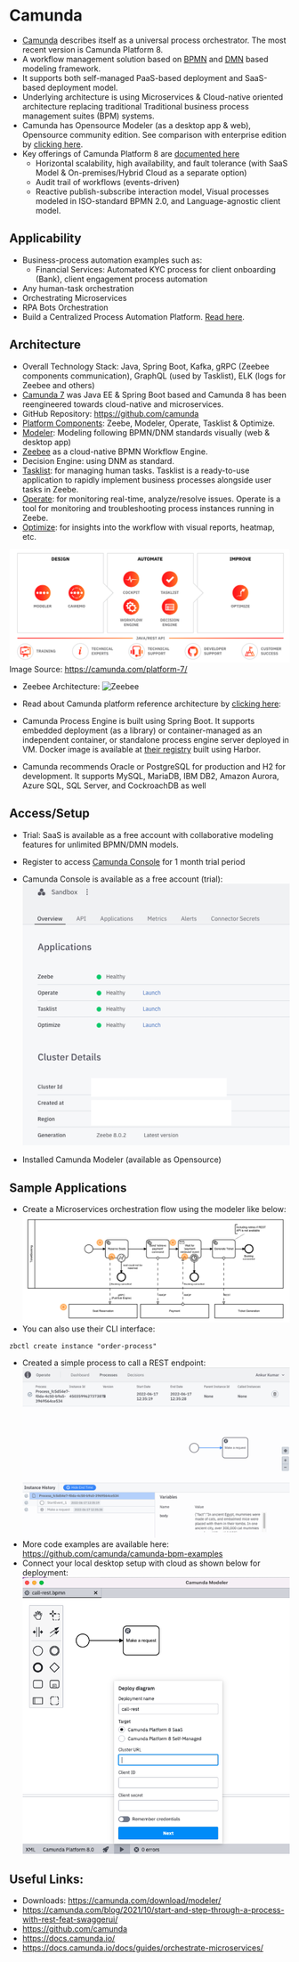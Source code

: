 # Camunda
- [Camunda](https://camunda.com/) describes itself as a universal process orchestrator. The most recent version is Camunda Platform 8.
- A workflow management solution  based on [BPMN](https://www.omg.org/bpmn/) and [DMN](https://www.omg.org/dmn/) based modeling framework. 
- It supports both self-managed PaaS-based deployment and SaaS-based deployment model.
- Underlying architecture is using Microservices & Cloud-native oriented architecture replacing traditional Traditional business process management suites (BPM) systems.
- Camunda has Opensource Modeler (as a desktop app & web), Opensource community edition. See comparison with enterprise edition by [clicking here](https://camunda.com/enterprise/).
- Key offerings of Camunda Platform 8 are [documented here](https://docs.camunda.io/docs/components/concepts/what-is-camunda-platform-8/)
    - Horizontal scalability, high availability, and fault tolerance (with SaaS Model & On-premises/Hybrid Cloud as a separate option)
    - Audit trail of workflows (events-driven)
    - Reactive publish-subscribe interaction model, Visual processes modeled in ISO-standard BPMN 2.0, and Language-agnostic client model.

## Applicability
- Business-process automation examples such as:
    - Financial Services: Automated KYC process for client onboarding (Bank), client engagement process automation 
- Any human-task orchestration
- Orchestrating Microservices
- RPA Bots Orchestration
- Build a Centralized Process Automation Platform. [Read here](https://camunda.com/solutions/process-automation-platform/).

## Architecture
- Overall Technology Stack: Java, Spring Boot, Kafka, gRPC (Zeebee components communication), GraphQL (used by Tasklist), ELK (logs for Zeebee and others)
 - [Camunda 7](https://docs.camunda.org/manual/7.17/) was Java EE & Spring Boot based and Camunda 8 has been reengineered towards cloud-native and microservices.
- GitHub Repository: https://github.com/camunda
- [Platform Components](https://camunda.com/platform/): Zeebe, Modeler, Operate, Tasklist & Optimize.
- [Modeler](https://docs.camunda.io/docs/components/modeler/about-modeler/): Modeling following BPMN/DNM standards visually (web & desktop app)
- [Zeebee](https://docs.camunda.io/docs/components/zeebe/zeebe-overview/) as a cloud-native BPMN Workflow Engine.
- Decision Engine: using DNM as standard.
- [Tasklist](https://docs.camunda.io/docs/components/tasklist/introduction/): for managing human tasks. Tasklist is a ready-to-use application to rapidly implement business processes alongside user tasks in Zeebe.
- [Operate](https://docs.camunda.io/docs/components/operate/): for monitoring real-time, analyze/resolve issues. Operate is a tool for monitoring and troubleshooting process instances running in Zeebe.
- [Optimize](https://docs.camunda.io/docs/components/optimize/what-is-optimize/): for insights into the workflow with visual reports, heatmap, etc.

![Camunda Components](camunda-components.png) 
Image Source: https://camunda.com/platform-7/

- Zeebee Architecture:
![Zeebee](https://docs.camunda.io/assets/images/zeebe-architecture-67c608106ddc1c9eaa686a5a268887f9.png)

- Read about Camunda platform reference architecture by [clicking here](https://camunda.com/wp-content/uploads/2020/09/TB-Camunda_Reference_Architecture-092520.pdf):
- Camunda Process Engine is built using Spring Boot. It supports embedded deployment (as a library) or container-managed as an independent container, or standalone process engine server deployed in VM. Docker image is available at [their registry](https://registry.camunda.cloud/) built using Harbor.
-  Camunda recommends Oracle or PostgreSQL for production and H2 for
development. It supports MySQL, MariaDB, IBM DB2, Amazon Aurora, Azure SQL, SQL Server, and CockroachDB as well

## Access/Setup
- Trial: SaaS is available as a free account with collaborative modeling features for unlimited BPMN/DMN models.
- Register to access [Camunda Console](https://console.cloud.camunda.io/) for 1 month trial period
- Camunda Console is available as a free account (trial):
![Camunda Console for Cluster](camunda-console.png)

- Installed Camunda Modeler (available as Opensource)

## Sample Applications
- Create a Microservices orchestration flow using the modeler like below:
![Camunda Modeler](camunda-modeler.png)
- You can also use their CLI interface:
```
zbctl create instance "order-process"
```
- Created a simple process to call a REST endpoint:
![Sample App](camunda-sample-process.png)
- More code examples are available here: https://github.com/camunda/camunda-bpm-examples
- Connect your local desktop setup with cloud as shown below for deployment:
![Deployment](camunda-desktop.png)
## Useful Links:
- Downloads: https://camunda.com/download/modeler/
- https://camunda.com/blog/2021/10/start-and-step-through-a-process-with-rest-feat-swaggerui/
- https://github.com/camunda
- https://docs.camunda.io/
- https://docs.camunda.io/docs/guides/orchestrate-microservices/